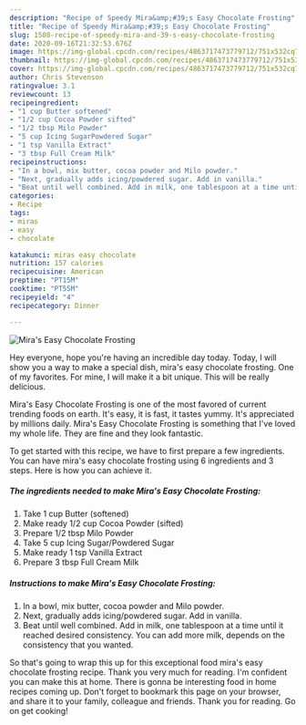 ```yaml
---
description: "Recipe of Speedy Mira&amp;#39;s Easy Chocolate Frosting"
title: "Recipe of Speedy Mira&amp;#39;s Easy Chocolate Frosting"
slug: 1508-recipe-of-speedy-mira-and-39-s-easy-chocolate-frosting
date: 2020-09-16T21:32:53.676Z
image: https://img-global.cpcdn.com/recipes/4863717473779712/751x532cq70/miras-easy-chocolate-frosting-recipe-main-photo.jpg
thumbnail: https://img-global.cpcdn.com/recipes/4863717473779712/751x532cq70/miras-easy-chocolate-frosting-recipe-main-photo.jpg
cover: https://img-global.cpcdn.com/recipes/4863717473779712/751x532cq70/miras-easy-chocolate-frosting-recipe-main-photo.jpg
author: Chris Stevenson
ratingvalue: 3.1
reviewcount: 13
recipeingredient:
- "1 cup Butter softened"
- "1/2 cup Cocoa Powder sifted"
- "1/2 tbsp Milo Powder"
- "5 cup Icing SugarPowdered Sugar"
- "1 tsp Vanilla Extract"
- "3 tbsp Full Cream Milk"
recipeinstructions:
- "In a bowl, mix butter, cocoa powder and Milo powder."
- "Next, gradually adds icing/powdered sugar. Add in vanilla."
- "Beat until well combined. Add in milk, one tablespoon at a time until it reached desired consistency. You can add more milk, depends on the consistency that you wanted."
categories:
- Recipe
tags:
- miras
- easy
- chocolate

katakunci: miras easy chocolate 
nutrition: 157 calories
recipecuisine: American
preptime: "PT15M"
cooktime: "PT55M"
recipeyield: "4"
recipecategory: Dinner

---
```



![Mira&#39;s Easy Chocolate Frosting](https://img-global.cpcdn.com/recipes/4863717473779712/751x532cq70/miras-easy-chocolate-frosting-recipe-main-photo.jpg)

Hey everyone, hope you're having an incredible day today. Today, I will show you a way to make a special dish, mira&#39;s easy chocolate frosting. One of my favorites. For mine, I will make it a bit unique. This will be really delicious.

Mira&#39;s Easy Chocolate Frosting is one of the most favored of current trending foods on earth. It's easy, it is fast, it tastes yummy. It's appreciated by millions daily. Mira&#39;s Easy Chocolate Frosting is something that I've loved my whole life. They are fine and they look fantastic.




To get started with this recipe, we have to first prepare a few ingredients. You can have mira&#39;s easy chocolate frosting using 6 ingredients and 3 steps. Here is how you can achieve it.

<!--inarticleads1-->

##### The ingredients needed to make Mira&#39;s Easy Chocolate Frosting:

1. Take 1 cup Butter (softened)
1. Make ready 1/2 cup Cocoa Powder (sifted)
1. Prepare 1/2 tbsp Milo Powder
1. Take 5 cup Icing Sugar/Powdered Sugar
1. Make ready 1 tsp Vanilla Extract
1. Prepare 3 tbsp Full Cream Milk




<!--inarticleads2-->

##### Instructions to make Mira&#39;s Easy Chocolate Frosting:

1. In a bowl, mix butter, cocoa powder and Milo powder.
1. Next, gradually adds icing/powdered sugar. Add in vanilla.
1. Beat until well combined. Add in milk, one tablespoon at a time until it reached desired consistency. You can add more milk, depends on the consistency that you wanted.




So that's going to wrap this up for this exceptional food mira&#39;s easy chocolate frosting recipe. Thank you very much for reading. I'm confident you can make this at home. There is gonna be interesting food in home recipes coming up. Don't forget to bookmark this page on your browser, and share it to your family, colleague and friends. Thank you for reading. Go on get cooking!
